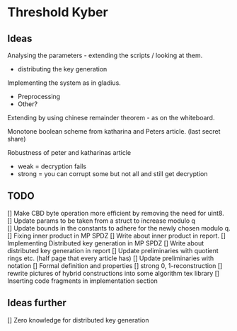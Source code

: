 # Threshold Kyber


## Ideas
Analysing the parameters - extending the scripts / looking at them. 
- distributing the key generation 

Implementing the system as in gladius.
- Preprocessing
- Other?

Extending by using chinese remainder theorem - as on the whiteboard.

Monotone boolean scheme from katharina and Peters article. (last secret share)

Robustness of peter and katharinas article
- weak = decryption fails
- strong = you can corrupt some but not all and still get decryption


## TODO
[] Make CBD byte operation more efficient by removing the need for uint8. \
[] Update params to be taken from a struct to increase modulo q \
[] Update bounds in the constants to adhere for the newly chosen modulo q.
[] Fixing inner product in MP SPDZ
[] Write about inner product in report.
[] Implementing Distributed key generation in MP SPDZ
[] Write about distributed key generation in report
[] Update preliminaries with quotient rings etc. (half page that every article has)
[] Update preliminaries with notation
[] Formal definition and properties
[] strong 0, 1-reconstruction
[] rewrite pictures of hybrid constructions into some algorithm tex library
[] Inserting code fragments in implementation section


## Ideas further
[] Zero knowledge for distributed key generation

